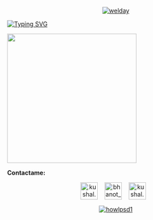 
<p align="center">
<a href='https://www.instagram.com/day.psd/' target='_blank'><img src='https://i.postimg.cc/zB82dnQp/welday.jpg' border='0' alt='welday'/></a>
</p>



[![Typing SVG](https://readme-typing-svg.herokuapp.com?font=Fira+Code&weight=100&size=30&pause=1000&color=000000&random=false&width=435&lines=Hola%2C+soy+Dian.+%F0%9F%A6%9D)](https://git.io/typing-svg)



<img src="https://media.giphy.com/media/v1.Y2lkPTc5MGI3NjExMm9wbHRjdzgyY3N5N3J0Z29qMGd1MDR4dDlucXd1a3RsOXpsaGhsZCZlcD12MV9pbnRlcm5hbF9naWZfYnlfaWQmY3Q9Zw/3o6nVb46J1z12FtzOM/giphy.gif" width="300" />
  

**Contactame:**
<p align="center">
  <a href="https://www.instagram.com/day.psd/" target="blank"><img align="center" src="https://cdn.jsdelivr.net/npm/simple-icons@3.0.1/icons/instagram.svg" alt="kushal.bhanot" height="40" width="40" /></a> &nbsp;&nbsp;
  <a href="https://x.com/daypsd27?t=nFOoOH_qkyeH6kQLfZFfEA&s=09" target="blank"><img align="center" src="https://cdn.jsdelivr.net/npm/simple-icons@3.0.1/icons/twitter.svg" alt="bhanot_kushal" height="40" width="40" /></a> &nbsp;&nbsp;
  <a href="https://open.spotify.com/user/2gxtd8elhfyzosy11ps72r9w5?si=0Dd9crPSSMyU0CtLz-2vWw" target="blank"><img align="center" src="https://cdn.jsdelivr.net/npm/simple-icons@3.0.1/icons/spotify.svg" alt="kushal.bhanot.98" height="40" width="40" /></a>
  &nbsp;&nbsp;
</p>

<p align="center">
<a href="https://imgbb.com/"><img src="https://i.ibb.co/dcq74KB/howlpsd1.png" alt="howlpsd1" border="0"></a>
</p>




